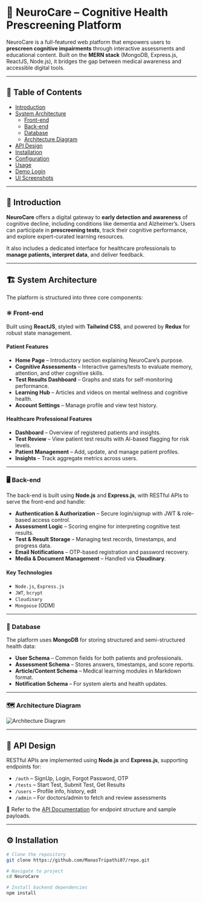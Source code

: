 # 🧠 NeuroCare – Cognitive Health Prescreening Platform

NeuroCare is a full-featured web platform that empowers users to **prescreen cognitive impairments** through interactive assessments and educational content. Built on the **MERN stack** (MongoDB, Express.js, ReactJS, Node.js), it bridges the gap between medical awareness and accessible digital tools.

---

## 📑 Table of Contents

- [Introduction](#introduction)
- [System Architecture](#system-architecture)
  - [Front-end](#front-end)
  - [Back-end](#back-end)
  - [Database](#database)
  - [Architecture Diagram](#architecture-diagram)
- [API Design](#api-design)
- [Installation](#installation)
- [Configuration](#configuration)
- [Usage](#usage)
- [Demo Login](#demo-login)
- [UI Screenshots](#ui-screenshots)

---

## 🧩 Introduction

**NeuroCare** offers a digital gateway to **early detection and awareness** of cognitive decline, including conditions like dementia and Alzheimer’s. Users can participate in **prescreening tests**, track their cognitive performance, and explore expert-curated learning resources.

It also includes a dedicated interface for healthcare professionals to **manage patients, interpret data**, and deliver feedback.

---

## 🏗️ System Architecture

The platform is structured into three core components:

### ⚛️ Front-end

Built using **ReactJS**, styled with **Tailwind CSS**, and powered by **Redux** for robust state management.

#### Patient Features

- **Home Page** – Introductory section explaining NeuroCare’s purpose.
- **Cognitive Assessments** – Interactive games/tests to evaluate memory, attention, and other cognitive skills.
- **Test Results Dashboard** – Graphs and stats for self-monitoring performance.
- **Learning Hub** – Articles and videos on mental wellness and cognitive health.
- **Account Settings** – Manage profile and view test history.

#### Healthcare Professional Features

- **Dashboard** – Overview of registered patients and insights.
- **Test Review** – View patient test results with AI-based flagging for risk levels.
- **Patient Management** – Add, update, and manage patient profiles.
- **Insights** – Track aggregate metrics across users.

---

### 🖥️ Back-end

The back-end is built using **Node.js** and **Express.js**, with RESTful APIs to serve the front-end and handle:

- **Authentication & Authorization** – Secure login/signup with JWT & role-based access control.
- **Assessment Logic** – Scoring engine for interpreting cognitive test results.
- **Test & Result Storage** – Managing test records, timestamps, and progress data.
- **Email Notifications** – OTP-based registration and password recovery.
- **Media & Document Management** – Handled via **Cloudinary**.

#### Key Technologies

- `Node.js`, `Express.js`
- `JWT`, `bcrypt`
- `Cloudinary`
- `Mongoose` (ODM)

---

### 🧾 Database

The platform uses **MongoDB** for storing structured and semi-structured health data:

- **User Schema** – Common fields for both patients and professionals.
- **Assessment Schema** – Stores answers, timestamps, and score reports.
- **Article/Content Schema** – Medical learning modules in Markdown format.
- **Notification Schema** – For system alerts and health updates.

---

### 🗺️ Architecture Diagram

![Architecture Diagram](https://github.com/user-attachments/assets/d7de8414-9729-4486-ad94-55ee4b1e1610)

---

## 🔗 API Design

RESTful APIs are implemented using **Node.js** and **Express.js**, supporting endpoints for:

- `/auth` – SignUp, Login, Forgot Password, OTP
- `/tests` – Start Test, Submit Test, Get Results
- `/users` – Profile info, history, edit
- `/admin` – For doctors/admin to fetch and review assessments

📄 Refer to the [API Documentation](/api-docs) for endpoint structure and sample payloads.

---

## ⚙️ Installation

```bash
# Clone the repository
git clone https://github.com/ManasTripathi07/repo.git

# Navigate to project
cd NeuroCare

# Install backend dependencies
npm install
